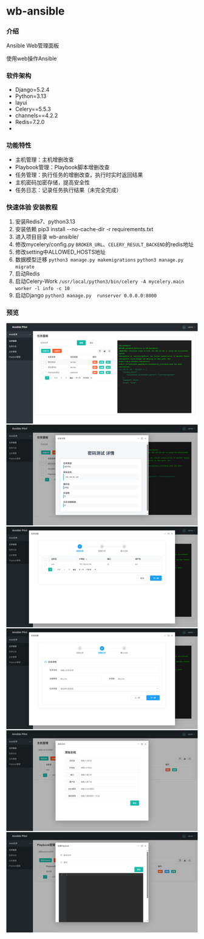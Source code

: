 # wb-ansible

### 介绍
Ansible Web管理面板

使用web操作Ansible

### 软件架构
- Django=5.2.4 
- Python=3.13
- layui 
- Celery==5.5.3
- channels==4.2.2
- Redis=7.2.0
- 
### 功能特性
- 主机管理：主机增删改查
- Playbook管理：Playbook脚本增删改查
- 任务管理：执行任务的增删改查，执行时实时返回结果
- 主机密码加密存储，提高安全性
- 任务日志：记录任务执行结果（未完全完成）

### 快速体验 安装教程

1. 安装Redis7、python3.13 
2. 安装依赖 pip3 install --no-cache-dir -r requirements.txt 
3. 进入项目目录 wb-ansible/ 
4. 修改mycelery/config.py 
       `BROKER_URL`、`CELERY_RESULT_BACKEND`的redis地址 
5. 修改setting中ALLOWED_HOSTS地址
6. 数据模型迁移
    `python3 manage.py makemigrations`
    `python3 manage.py migrate`
7. 启动Redis
8. 启动Celery-Work
     `/usr/local/python3/bin/celery -A mycelery.main worker -l info -c 10`
9. 启动Django
    `python3 manage.py  runserver 0.0.0.0:8000`


### 预览
![输入图片说明](gitimages/Previewimage.png)
![输入图片说明](gitimages/Previewimage2.png)
![输入图片说明](gitimages/Previewimage3.png)
![输入图片说明](gitimages/Previewimage4.png)
![输入图片说明](gitimages/Previewimage5.png)
![输入图片说明](gitimages/Previewimage6.png)




